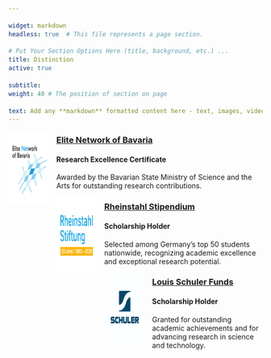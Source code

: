 ```yaml
---

widget: markdown
headless: true  # This file represents a page section.

# Put Your Section Options Here (title, background, etc.) ...
title: Distinction
active: true

subtitle:
weight: 40 # The position of section on page

text: Add any **markdown** formatted content here - text, images, videos, galleries - and even HTML code!
---
```


<p>
<div>
    <p style="float: left ;padding-left: 0px;  margin: 0 15px 0 0"><img src="/images/enblogo.png" height="150px" width="80px" ></p> 
</div>
<a href="https://www.elitenetzwerk.bayern.de/start"><h3>Elite Network of Bavaria </a> <h4>Research Excellence Certificate</h4>

Awarded by the Bavarian State Ministry of Science and the Arts for outstanding research contributions.
 </p>

<p>
<div>
    <p style="float: left ;padding-left: 0px;  margin: 0 15px 0 0"><img src="/images/rs.png" height="150px" width="80px" ></p> 
</div>
<a href="https://www.rheinstahl-stiftung.de/"><h3>Rheinstahl Stipendium </a> <h4>Scholarship Holder</h4>

Selected among Germany’s top 50 students nationwide, recognizing academic excellence and exceptional research potential.
<p>

<div>
    <p style="float: left ;padding-left: 0px;  margin: 0 15px 0 0"><img src="/images/Schuler.jpg" height="150px" width="80px" ></p> 
</div>

[<h3>Louis Schuler Funds](https://www.schulergroup.com/human_resources/studenten/stipendium/index.html) <h4> Scholarship Holder </h4>
Granted for outstanding academic achievements and for advancing research in science and technology.


  